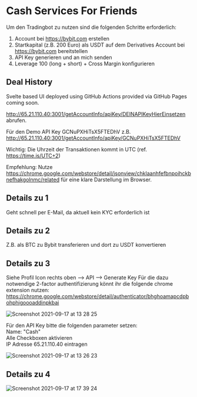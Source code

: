 # Cash Services For Friends

Um den Tradingbot zu nutzen sind die folgenden Schritte erforderlich:  

1. Account bei https://bybit.com erstellen  
2. Startkapital (z.B. 200 Euro) als USDT auf dem Derivatives Account bei https://bybit.com bereitstellen  
3. API Key generieren und an mich senden   
4. Leverage 100 (long + short) + Cross Margin konfigurieren  

## Deal History
Svelte based UI deployed using GitHub Actions provided via GitHub Pages coming soon.

http://65.21.110.40:3001/getAccountInfo/apiKey/DEINAPIKeyHierEinsetzen abrufen.   

Für den Demo API Key GCNuPXHiTsX5FTEDhV z.B. http://65.21.110.40:3001/getAccountInfo/apiKey/GCNuPXHiTsX5FTEDhV  

Wichtig: Die Uhrzeit der Transaktionen kommt in UTC (ref. https://time.is/UTC+2)  

Empfehlung: Nutze https://chrome.google.com/webstore/detail/jsonview/chklaanhfefbnpoihckbnefhakgolnmc/related für eine klare Darstellung im Browser.
  
## Details zu 1
Geht schnell per E-Mail, da aktuell kein KYC erforderlich ist

## Details zu 2
Z.B. als BTC zu Bybit transferieren und dort zu USDT konvertieren

## Details zu 3
Siehe Profil Icon rechts oben --> API --> Generate Key 
Für die dazu notwendige 2-factor authentifizierung könnt ihr die folgende chrome extension nutzen:   https://chrome.google.com/webstore/detail/authenticator/bhghoamapcdpbohphigoooaddinpkbai


![Screenshot 2021-09-17 at 13 28 25](https://user-images.githubusercontent.com/43786652/133775242-6a797189-2539-4c28-b55d-8b4d46522ff5.png)


Für den API Key bitte die folgenden parameter setzen:  
Name: "Cash"  
Alle Checkboxen aktivieren  
IP Adresse 65.21.110.40 eintragen   


![Screenshot 2021-09-17 at 13 26 23](https://user-images.githubusercontent.com/43786652/133775011-e04b30cd-e27b-403f-b7ef-e91b1fd6f321.png)


## Details zu 4

![Screenshot 2021-09-17 at 17 39 24](https://user-images.githubusercontent.com/43786652/133816052-e0f0c5f7-bfe1-4d96-ac41-3d1b3aca51df.png)
